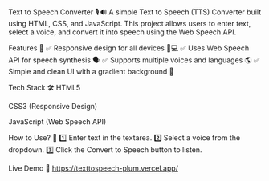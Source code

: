 Text to Speech Converter 🎙️🔊
A simple Text to Speech (TTS) Converter built using HTML, CSS, and JavaScript. This project allows users to enter text, select a voice, and convert it into speech using the Web Speech API.

Features 🚀
✅ Responsive design for all devices 📱💻
✅ Uses Web Speech API for speech synthesis 🗣️
✅ Supports multiple voices and languages 🌎
✅ Simple and clean UI with a gradient background 🎨

Tech Stack 🛠️
HTML5

CSS3 (Responsive Design)

JavaScript (Web Speech API)

How to Use? 📌
1️⃣ Enter text in the textarea.
2️⃣ Select a voice from the dropdown.
3️⃣ Click the Convert to Speech button to listen.

Live Demo 🔗
https://texttospeech-plum.vercel.app/
